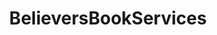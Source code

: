 ---
title: "BelieversBookServices"
url: /colorado-springs/believersbookservices/
shop: bookmaker
---